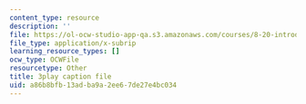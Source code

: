 ```yaml
---
content_type: resource
description: ''
file: https://ol-ocw-studio-app-qa.s3.amazonaws.com/courses/8-20-introduction-to-special-relativity-january-iap-2021/a86b8bfb13adba9a2ee67de27e4bc034_naTiUQOq34.srt
file_type: application/x-subrip
learning_resource_types: []
ocw_type: OCWFile
resourcetype: Other
title: 3play caption file
uid: a86b8bfb-13ad-ba9a-2ee6-7de27e4bc034
---
```


